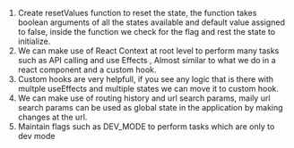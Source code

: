 1. Create resetValues function to reset the state, the function takes boolean arguments of all the states available and default value assigned to false, inside the function we check for the flag and rest the state to initialize.
2. We can make use of React Context at root level to perform many tasks such as API calling and use Effects , Almost similar to what we do in a react component and a custom hook.
3. Custom hooks are very helpfull, if you see any logic that is there with multple useEffects and multiple states we can move it to custom hook.
4. We can make use of routing history and url search params, maily url search params can be used as global state in the application by making changes at the url.
5. Maintain flags such as DEV_MODE to perform tasks which are only to dev mode
